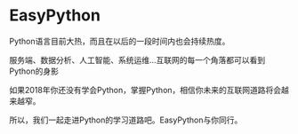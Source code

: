 # EasyPython

Python语言目前大热，而且在以后的一段时间内也会持续热度。

服务端、数据分析、人工智能、系统运维...互联网的每一个角落都可以看到Python的身影

如果2018年你还没有学会Python，掌握Python，相信你未来的互联网道路将会越来越窄。

所以，我们一起走进Python的学习道路吧。EasyPython与你同行。
